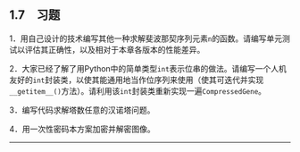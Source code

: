    

## 1.7　习题

1．用自己设计的技术编写其他一种求解斐波那契序列元素`n`的函数。请编写单元测试以评估其正确性，以及相对于本章各版本的性能差异。

2．大家已经了解了用Python中的简单类型`int`表示位串的做法。请编写一个人机友好的`int`封装类，以使其能通用地当作位序列来使用（使其可迭代并实现`__getitem__()`方法）。请利用该`int`封装类重新实现一遍`CompressedGene`。

3．编写代码求解塔数任意的汉诺塔问题。

4．用一次性密码本方案加密并解密图像。

---

[^1]: 　英国知名计算机科学家Donald Michie创造了memoization这个术语。参见 Donald Michie 的 _Memo functions: a language feature with “rote-learning” properties_（Edinburgh University，Department of Machine Intelligence and Perception，1967）。

[^2]: 　本例受到Robert Sedgewick和Kevin Wayne的《算法（第4版）》（第819页）的启发。
